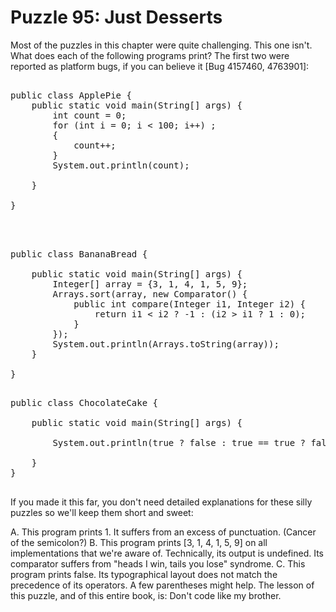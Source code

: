 # Puzzle 95: Just Desserts

Most of the puzzles in this chapter were quite challenging. This one isn't.
What does each of the following programs print? 
The first two were reported as platform bugs, if you can believe it [Bug 4157460, 4763901]:

<pre>

public class ApplePie {
    public static void main(String[] args) {
        int count = 0;
        for (int i = 0; i < 100; i++) ;
        {
            count++;
        }
        System.out.println(count);

    }

}


</pre>

<pre>

public class BananaBread {

    public static void main(String[] args) {
        Integer[] array = {3, 1, 4, 1, 5, 9};
        Arrays.sort(array, new Comparator<Integer>() {
            public int compare(Integer i1, Integer i2) {
                return i1 < i2 ? -1 : (i2 > i1 ? 1 : 0);
            }
        });
        System.out.println(Arrays.toString(array));
    }

}

</pre>


<pre>
public class ChocolateCake {

    public static void main(String[] args) {

        System.out.println(true ? false : true == true ? false : true);

    }
}

</pre>


If you made it this far, you don't need detailed explanations for these silly puzzles so we'll keep them short and sweet:

A. This program prints 1. It suffers from an excess of punctuation. (Cancer of the semicolon?)
B. This program prints [3, 1, 4, 1, 5, 9] on all implementations that we're aware of.
Technically, its output is undefined. Its comparator suffers from "heads I win, tails you lose"
syndrome.
C. This program prints false. Its typographical layout does not match the precedence of its operators.
A few parentheses might help.
The lesson of this puzzle, and of this entire book, is: Don't code like my brother.
